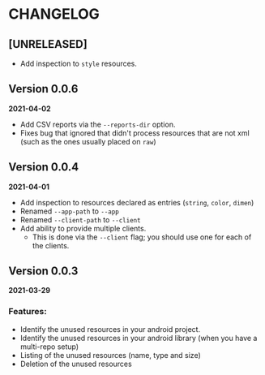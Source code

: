 # CHANGELOG

## [UNRELEASED]

- Add inspection to `style` resources.

## Version 0.0.6
**2021-04-02**

- Add CSV reports via the `--reports-dir` option.
- Fixes bug that ignored that didn't process resources that are not xml (such as the ones usually placed on `raw`)

## Version 0.0.4
**2021-04-01**

- Add inspection to resources declared as entries (`string`, `color`, `dimen`)
- Renamed `--app-path` to `--app`
- Renamed `--client-path` to `--client`  
- Add ability to provide multiple clients.
    * This is done via the `--client` flag; you should use one for each of the clients.

## Version 0.0.3
**2021-03-29**

### Features:

- Identify the unused resources in your android project.
- Identify the unused resources in your android library (when you have a multi-repo setup)
- Listing of the unused resources (name, type and size)
- Deletion of the unused resources
